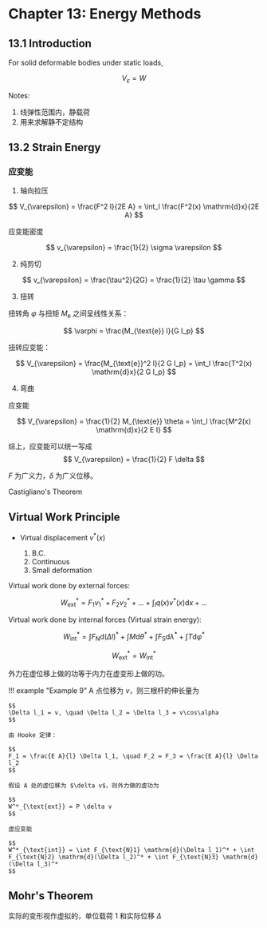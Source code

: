 # Chapter 13: Energy Methods

## 13.1 Introduction

For solid deformable bodies under static loads, 

$$
V_{\varepsilon} = W
$$

Notes:

1. 线弹性范围内，静载荷
2. 用来求解静不定结构

## 13.2 Strain Energy

### 应变能

1. 轴向拉压

$$
V_{\varepsilon} = \frac{F^2 l}{2E A} = \int_l \frac{F^2(x) \mathrm{d}x}{2E A}
$$

应变能密度

$$
v_{\varepsilon} = \frac{1}{2} \sigma \varepsilon
$$

2. 纯剪切

$$
v_{\varepsilon} = \frac{\tau^2}{2G} = \frac{1}{2} \tau \gamma
$$

3. 扭转

扭转角 $\varphi$ 与扭矩 $M_{\text{e}}$ 之间呈线性关系：

$$
\varphi = \frac{M_{\text{e}} l}{G I_p}
$$

扭转应变能：

$$
V_{\varepsilon} = \frac{M_{\text{e}}^2 l}{2 G I_p} = \int_l \frac{T^2(x) \mathrm{d}x}{2 G I_p}
$$

4. 弯曲

应变能

$$
V_{\varepsilon} = \frac{1}{2} M_{\text{e}} \theta = \int_l \frac{M^2(x) \mathrm{d}x}{2 E I}
$$

综上，应变能可以统一写成
$$
V_{\varepsilon} = \frac{1}{2} F \delta
$$

$F$ 为广义力，$\delta$ 为广义位移。



Castigliano's Theorem


## Virtual Work Principle

- Virtual displacement $v^*(x)$
  
  1. B.C.
  2. Continuous
  3. Small deformation

Virtual work done by external forces:

$$
W^*_{\text{ext}} = F_1 v^*_1 + F_2 v^*_2 + \ldots + \int_l q(x) v^*(x) \mathrm{d}x + \ldots
$$

Virtual work done by internal forces (Virtual strain energy):

$$
W^*_{\text{int}} = \int F_{\text{N}} \mathrm{d}(\Delta l)^* + \int M \mathrm{d}\theta^* + \int F_{\text{S}} \mathrm{d}\lambda^* + \int T \mathrm{d}\varphi^*
$$

$$
W^*_{\text{ext}} = W^*_{\text{int}}
$$

外力在虚位移上做的功等于内力在虚变形上做的功。

!!! example "Example 9"
    A 点位移为 $v$，则三根杆的伸长量为

    $$
    \Delta l_1 = v, \quad \Delta l_2 = \Delta l_3 = v\cos\alpha
    $$

    由 Hooke 定律：

    $$
    F_1 = \frac{E A}{l} \Delta l_1, \quad F_2 = F_3 = \frac{E A}{l} \Delta l_2
    $$

    假设 A 处的虚位移为 $\delta v$，则外力做的虚功为

    $$
    W^*_{\text{ext}} = P \delta v
    $$

    虚应变能

    $$
    W^*_{\text{int}} = \int F_{\text{N}1} \mathrm{d}(\Delta l_1)^* + \int F_{\text{N}2} \mathrm{d}(\Delta l_2)^* + \int F_{\text{N}3} \mathrm{d}(\Delta l_3)^*
    $$

## Mohr's Theorem

实际的变形视作虚拟的，单位载荷 $1$ 和实际位移 $\Delta$ 
